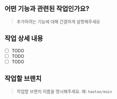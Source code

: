 ## 어떤 기능과 관련된 작업인가요?

> 추가하려는 기능에 대해 간결하게 설명해주세요

## 작업 상세 내용

- [ ] TODO
- [ ] TODO
- [ ] TODO

## 작업할 브랜치

> 작업할 브랜치 이름을 명시해주세요.
예: `haetae/main`
